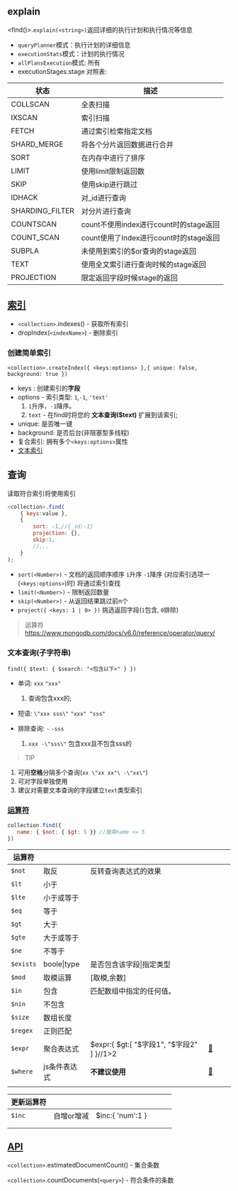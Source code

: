 ## explain

<find()>.`explain(<string>)`返回详细的执行计划和执行情况等信息

- `queryPlanner`模式：执行计划的详细信息
- `executionStats`模式：计划的执行情况
- `allPlansExecution`模式:  所有
- executionStages.stage 对照表:

| 状态            | 描述                                   |
| --------------- | -------------------------------------- |
| COLLSCAN        | 全表扫描                               |
| IXSCAN          | 索引扫描                               |
| FETCH           | 通过索引检索指定文档                   |
| SHARD_MERGE     | 将各个分片返回数据进行合并             |
| SORT            | 在内存中进行了排序                     |
| LIMIT           | 使用limit限制返回数                    |
| SKIP            | 使用skip进行跳过                       |
| IDHACK          | 对_id进行查询                          |
| SHARDING_FILTER | 对分片进行查询                         |
| COUNTSCAN       | count不使用index进行count时的stage返回 |
| COUNT_SCAN      | count使用了Index进行count时的stage返回 |
| SUBPLA          | 未使用到索引的$or查询的stage返回       |
| TEXT            | 使用全文索引进行查询时候的stage返回    |
| PROJECTION      | 限定返回字段时候stage的返回            |

## [索引](https://www.mongodb.com/docs/manual/core/index-single/)

- `<collection>`.indexes() - 获取所有索引
- dropIndex(`<indexName>`) - 删除索引

### 创建简单索引

`<collection>.createIndex({ <keys:options> },{ unique: false, background: true })`

- keys : 创建索引的**字段**
- options - 索引类型: `1`,`-1`, `'text'`
  1.  `1`升序，`-1`降序。
  2. `text` - 在find时将您的 **文本查询($text)** 扩展到该索引;
- unique: 是否唯一键
- background: 是否后台(非阻塞型多线程)
- 复合索引: 拥有多个`<keys:options>`属性
- [文本索引](https://www.mongodb.com/docs/manual/core/index-text/)

## 查询

读取符合索引将使用索引

```js
<collection>.find(
    { keys:value },
    { 
        sort: -1,//{_id:-1}
        projection: {},
        skip:1,
        //...
    }
);
```

- `sort(<Number>)` -  文档的返回顺序顺序 `1`升序 `-1`降序 (对应索引选项一(`<keys:options>`)时) 将通过索引查找
- `limit(<Number>)` - 限制返回数量
- `skip(<Number>)` - 从返回结果跳过前n个
- `project({ <keys: 1 | 0> })` 挑选返回字段(`1`包含, `0`排除)

> 运算符 https://www.mongodb.com/docs/v6.0/reference/operator/query/

### 文本查询(子字符串)

`find({ $text: { $search: "<包含以下>" } })`

- 单词: `xxx` `"xxx"`
  1. 查询包含xxx的; 

-  短语: `\"xxx sss\"` `"xxx" "sss"`
- 排除查询: `-` `-sss`
  1. `xxx -\"sss\"` 包含xxx且不包含sss的

> TIP

1. 可用**空格**分隔多个查询(`xx \"xx xx"\ -\"xx\"`)
2. 可对字段单独使用
3. 建议对需要文本查询的字段建立`text`类型索引

### [运算符](https://www.mongodb.com/docs/v5.0/reference/operator/query/)

```javascript
collection.find({
   name: { $not: { $gt: 5 }} //搜索name <= 5
})
```

| 运算符    |              |                                           |                                                              |      |      |
| --------- | ------------ | ----------------------------------------- | ------------------------------------------------------------ | ---- | ---- |
| `$not`    | 取反         | 反转查询表达式的效果                      |                                                              |      |      |
| `$lt`     | 小于         |                                           |                                                              |      |      |
| `$lte`    | 小于或等于   |                                           |                                                              |      |      |
| `$eq`     | 等于         |                                           |                                                              |      |      |
| `$gt`     | 大于         |                                           |                                                              |      |      |
| `$gte`    | 大于或等于   |                                           |                                                              |      |      |
| `$ne`     | 不等于       |                                           |                                                              |      |      |
| `$exists` | boole\|type  | 是否包含该字段\|指定类型                  |                                                              |      |      |
| `$mod`    | 取模运算     | [取模,余数]                               |                                                              |      |      |
| `$in`     | 包含         | 匹配数组中指定的任何值。                  |                                                              |      |      |
| `$nin`    | 不包含       |                                           |                                                              |      |      |
| `$size`   | 数组长度     |                                           |                                                              |      |      |
| `$regex`  | 正则匹配     |                                           |                                                              |      |      |
| `$expr`   | 聚合表达式   | $expr:{ $gt:[ "$字段1", "$字段2" ] }//1>2 | [🔗](https://www.mongodb.com/docs/v5.0/reference/operator/query/expr/) |      |      |
| `$where`  | js条件表达式 | **不建议使用**                            | [🔗](https://www.mongodb.com/docs/v5.0/reference/operator/query/where/) |      |      |
|           |              |                                           |                                                              |      |      |

| 更新运算符 |            |                  |      |      |      |
| ---------- | ---------- | ---------------- | ---- | ---- | ---- |
| `$inc`     | 自增or增减 | $inc:{ 'num':1 } |      |      |      |
|            |            |                  |      |      |      |
|            |            |                  |      |      |      |



## [API](https://www.mongodb.com/docs/manual/reference/method/)

`<collection>`.estimatedDocumentCount() - 集合条数

`<collection>`.countDocuments(`<query>`) - 符合条件的条数
